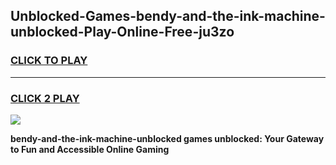 
## Unblocked-Games-bendy-and-the-ink-machine-unblocked-Play-Online-Free-ju3zo
<h3>
<a href="https://premium76.site?title=bendy-and-the-ink-machine-unblocked&ref=26A">CLICK TO PLAY</a></h3>
<hr>

<h3>
<a href="https://premium76.site?title=bendy-and-the-ink-machine-unblocked&ref=26A">CLICK 2 PLAY</a>
  
</h3>

<a href="https://premium76.site?title=bendy-and-the-ink-machine-unblocked&ref=26A"><img src="https://clearcache.store/games.png"></a>


**bendy-and-the-ink-machine-unblocked games unblocked: Your Gateway to Fun and Accessible Online Gaming**

